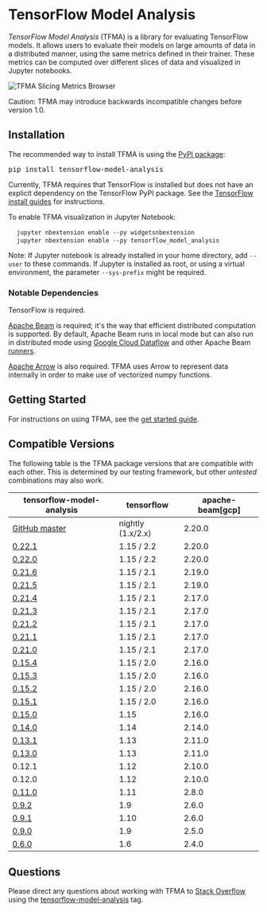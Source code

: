 # TensorFlow Model Analysis

*TensorFlow Model Analysis* (TFMA) is a library for evaluating TensorFlow models.
It allows users to evaluate their models on large amounts of data in a
distributed manner, using the same metrics defined in their trainer. These
metrics can be computed over different slices of data and visualized in Jupyter
notebooks.

![TFMA Slicing Metrics Browser](./images/tfma-slicing-metrics-browser.gif)

Caution: TFMA may introduce backwards incompatible changes before version 1.0.

## Installation

The recommended way to install TFMA is using the
[PyPI package](https://pypi.org/project/tensorflow-model-analysis/):

<pre class="devsite-terminal devsite-click-to-copy">
pip install tensorflow-model-analysis
</pre>

Currently, TFMA requires that TensorFlow is installed but does not have an
explicit dependency on the TensorFlow PyPI package. See the
[TensorFlow install guides](https://www.tensorflow.org/install) for instructions.

To enable TFMA visualization in Jupyter Notebook:

<pre class="prettyprint">
  <code class="devsite-terminal">jupyter nbextension enable --py widgetsnbextension</code>
  <code class="devsite-terminal">jupyter nbextension enable --py tensorflow_model_analysis</code>
</pre>

Note: If Jupyter notebook is already installed in your home directory, add
`--user` to these commands. If Jupyter is installed as root, or using a virtual
environment, the parameter `--sys-prefix` might be required.

### Notable Dependencies

TensorFlow is required.

[Apache Beam](https://beam.apache.org/) is required; it's the way that efficient
distributed computation is supported. By default, Apache Beam runs in local
mode but can also run in distributed mode using
[Google Cloud Dataflow](https://cloud.google.com/dataflow/) and other Apache
Beam
[runners](https://beam.apache.org/documentation/runners/capability-matrix/).

[Apache Arrow](https://arrow.apache.org/) is also required. TFMA uses Arrow to
represent data internally in order to make use of vectorized numpy functions.

## Getting Started

For instructions on using TFMA, see the [get started guide](./get_started).

## Compatible Versions

The following table is the TFMA package versions that are compatible with each
other. This is determined by our testing framework, but other *untested*
combinations may also work.

tensorflow-model-analysis                                                            | tensorflow        | apache-beam[gcp]
------------------------------------------------------------------------------------ | ----------------- | ----------------
[GitHub master](https://github.com/tensorflow/model-analysis/blob/master/RELEASE.md) | nightly (1.x/2.x) | 2.20.0
[0.22.1](https://github.com/tensorflow/model-analysis/blob/v0.22.0/RELEASE.md)       | 1.15 / 2.2        | 2.20.0
[0.22.0](https://github.com/tensorflow/model-analysis/blob/v0.22.0/RELEASE.md)       | 1.15 / 2.2        | 2.20.0
[0.21.6](https://github.com/tensorflow/model-analysis/blob/v0.21.6/RELEASE.md)       | 1.15 / 2.1        | 2.19.0
[0.21.5](https://github.com/tensorflow/model-analysis/blob/v0.21.5/RELEASE.md)       | 1.15 / 2.1        | 2.19.0
[0.21.4](https://github.com/tensorflow/model-analysis/blob/v0.21.4/RELEASE.md)       | 1.15 / 2.1        | 2.17.0
[0.21.3](https://github.com/tensorflow/model-analysis/blob/v0.21.3/RELEASE.md)       | 1.15 / 2.1        | 2.17.0
[0.21.2](https://github.com/tensorflow/model-analysis/blob/v0.21.2/RELEASE.md)       | 1.15 / 2.1        | 2.17.0
[0.21.1](https://github.com/tensorflow/model-analysis/blob/v0.21.1/RELEASE.md)       | 1.15 / 2.1        | 2.17.0
[0.21.0](https://github.com/tensorflow/model-analysis/blob/v0.21.0/RELEASE.md)       | 1.15 / 2.1        | 2.17.0
[0.15.4](https://github.com/tensorflow/model-analysis/blob/v0.15.4/RELEASE.md)       | 1.15 / 2.0        | 2.16.0
[0.15.3](https://github.com/tensorflow/model-analysis/blob/v0.15.3/RELEASE.md)       | 1.15 / 2.0        | 2.16.0
[0.15.2](https://github.com/tensorflow/model-analysis/blob/v0.15.2/RELEASE.md)       | 1.15 / 2.0        | 2.16.0
[0.15.1](https://github.com/tensorflow/model-analysis/blob/v0.15.1/RELEASE.md)       | 1.15 / 2.0        | 2.16.0
[0.15.0](https://github.com/tensorflow/model-analysis/blob/v0.15.0/RELEASE.md)       | 1.15              | 2.16.0
[0.14.0](https://github.com/tensorflow/model-analysis/blob/v0.14.0/RELEASE.md)       | 1.14              | 2.14.0
[0.13.1](https://github.com/tensorflow/model-analysis/blob/v0.13.1/RELEASE.md)       | 1.13              | 2.11.0
[0.13.0](https://github.com/tensorflow/model-analysis/blob/v0.13.0/RELEASE.md)       | 1.13              | 2.11.0
0.12.1                                                                               | 1.12              | 2.10.0
0.12.0                                                                               | 1.12              | 2.10.0
[0.11.0](https://github.com/tensorflow/model-analysis/blob/v0.11.0/RELEASE.md)       | 1.11              | 2.8.0
[0.9.2](https://github.com/tensorflow/model-analysis/blob/v0.9.2/RELEASE.md)         | 1.9               | 2.6.0
[0.9.1](https://github.com/tensorflow/model-analysis/blob/v0.9.1/RELEASE.md)         | 1.10              | 2.6.0
[0.9.0](https://github.com/tensorflow/model-analysis/blob/v0.9.0/RELEASE.md)         | 1.9               | 2.5.0
[0.6.0](https://github.com/tensorflow/model-analysis/blob/v0.6.0/RELEASE.md)         | 1.6               | 2.4.0

## Questions

Please direct any questions about working with TFMA to
[Stack Overflow](https://stackoverflow.com) using the
[tensorflow-model-analysis](https://stackoverflow.com/questions/tagged/tensorflow-model-analysis)
tag.
